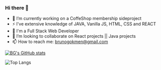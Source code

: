### Hi there 👋

<!--
**burgokmen/burgokmen** is a ✨ _special_ ✨ repository because its `README.md` (this file) appears on your GitHub profile.

Here are some ideas to get you started:

- 🔭 I’m currently working on ...
- 🌱 I’m currently learning ...
- 👯 I’m looking to collaborate on ...
- 🤔 I’m looking for help with ...
- 💬 Ask me about ...
- 📫 How to reach me: ...
- 😄 Pronouns: ...
- ⚡ Fun fact: ...
-->

- 🌱 I’m currently working on a CoffeShop membership sideproject
- ⚡ I've extensive knowledge of JAVA, Vanilla JS, HTML, CSS and REACT
- 🔭 I'm a Full Stack Web Developer
- 👯 I’m looking to collaborate on React projects || Java projects
- 📫 How to reach me: brunogokmen@gmail.com

[![BG's GitHub stats](https://github-readme-stats.vercel.app/api?username=burgokmen)](https://github.com/burgokmen/github-readme-stats)

![Top Langs](https://github-readme-stats.vercel.app/api/top-langs/?username=burgokmen&langs_count=2&layout=donut-vertical)

  
